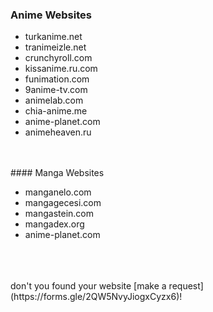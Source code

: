 ### Anime Websites

- turkanime.net
- tranimeizle.net
- crunchyroll.com
- kissanime.ru.com
- funimation.com
- 9anime-tv.com
- animelab.com
- chia-anime.me
- anime-planet.com
- animeheaven.ru
<br/>
<br/>
#### Manga Websites

- manganelo.com
- mangagecesi.com
- mangastein.com
- mangadex.org
- anime-planet.com
<br/>
<br/>
<br/>
don't you found your website [make a request](https://forms.gle/2QW5NvyJiogxCyzx6)!
